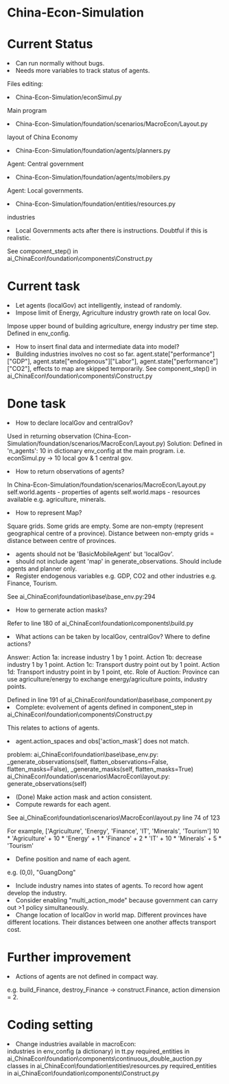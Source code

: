 # China-Econ-Simulation

<h1> Current Status </h1>
<li> Can run normally without bugs. </li>
<li> Needs more variables to track status of agents. </li>

<p> Files editing: </p>
<li> China-Econ-Simulation/econSimul.py </li>
<p> Main program </p>
<li> China-Econ-Simulation/foundation/scenarios/MacroEcon/Layout.py </li>
<p> layout of China Economy </p>
<li> China-Econ-Simulation/foundation/agents/planners.py </li>
<p> Agent: Central government </p>
<li> China-Econ-Simulation/foundation/agents/mobilers.py </li>
<p> Agent: Local governments. </p>
<li> China-Econ-Simulation/foundation/entities/resources.py </li>
<p> industries </p>
<li> Local Governments acts after there is instructions. Doubtful if this is realistic.</li>
<p> See component_step() in ai_ChinaEcon\foundation\components\Construct.py </p>

# Current task
<li> Let agents (localGov) act intelligently, instead of randomly. </li>
<li> Impose limit of Energy, Agriculture industry growth rate on local Gov. </li>
<p> Impose upper bound of building agriculture, energy industry per time step. Defined in env_config. </p>
<li> How to insert final data and intermediate data into model? </li>
<li> Building industries involves no cost so far. agent.state["performance"]["GDP"], agent.state["endogenous"]["Labor"], agent.state["performance"]["CO2"], effects to map are skipped temporarily. See component_step() in ai_ChinaEcon\foundation\components\Construct.py</li>


# Done task
<li> How to declare localGov and centralGov? </li>
<p> Used in returning observation (China-Econ-Simulation/foundation/scenarios/MacroEcon/Layout.py)
Solution: Defined in 'n_agents': 10 in dictionary env_config at the main program. i.e. econSimul.py
-> 10 local gov & 1 central gov. </p>

<li> How to return observations of agents? </li>
<p> In China-Econ-Simulation/foundation/scenarios/MacroEcon/Layout.py
self.world.agents - properties of agents
self.world.maps - resources available e.g. agriculture, minerals. 

<li> How to represent Map? </li>
<p> Square grids. Some grids are empty. Some are non-empty (represent geographical centre of a province).
Distance between non-empty grids = distance between centre of provinces. </p>

<li> agents should not be 'BasicMobileAgent' but 'localGov'. </li>
<li> should not include agent 'map' in generate_observations. Should include agents and planner only. </li>

<li> Register endogenous variables e.g. GDP, CO2 and other industries e.g. Finance, Tourism. </li>
<p> See ai_ChinaEcon\foundation\base\base_env.py:294 </p>

<li> How to gernerate action masks? </li>
<p> Refer to line 180 of ai_ChinaEcon\foundation\components\build.py </p>

<li> What actions can be taken by localGov, centralGov? Where to define actions?  </li>
<p> Answer: Action 1a: increase industry 1 by 1 point. Action 1b: decrease industry 1 by 1 point. Action 1c: Transport dustry point out by 1 point. Action 1d: Transport industry point in by 1 point, etc.
Role of Auction: Province can use agriculture/energy to exchange energy/agriculture points, industry points. </p>
Defined in line 191 of ai_ChinaEcon\foundation\base\base_component.py

<li> Complete: evolvement of agents defined in component_step in ai_ChinaEcon\foundation\components\Construct.py </li>
<p> This relates to actions of agents. </p>

<li> agent.action_spaces and obs['action_mask'] does not match. </li>
<p> problem: ai_ChinaEcon\foundation\base\base_env.py: _generate_observations(self, flatten_observations=False, flatten_masks=False), _generate_masks(self, flatten_masks=True)
ai_ChinaEcon\foundation\scenarios\MacroEcon\layout.py: generate_observations(self) </p>

<li> (Done) Make action mask and action consistent. </li>

<li> Compute rewards for each agent. </li>
<p> See ai_ChinaEcon\foundation\scenarios\MacroEcon\layout.py line 74 of 123 </p>
<p> For example, ['Agriculture', 'Energy', 'Finance', 'IT', 'Minerals', 'Tourism']
10 * 'Agriculture'
+ 10 * 'Energy'
+ 1 * 'Finance'
+ 2 * 'IT'
+ 10 * 'Minerals'
+ 5 * 'Tourism' </p>

<li> Define position and name of each agent. </li>
<p> e.g. (0,0), "GuangDong" </p>

<li> Include industry names into states of agents. To record how agent develop the industry. </li>

<li> Consider enabling "multi_action_mode" because government can carry out >1 policy simultaneously. </li>

<li> Change location of localGov in world map. Different provinces have different locations. Their distances between one another affects transport cost. </li>

# Further improvement
<li> Actions of agents are not defined in compact way. </li>
<p> e.g. build_Finance, destroy_Finance -> construct.Finance, action dimension = 2. </p>


# Coding setting
<li> Change industries available in macroEcon: </li>
industries in env_config (a dictionary) in tt.py
required_entities in ai_ChinaEcon\foundation\components\continuous_double_auction.py
classes in ai_ChinaEcon\foundation\entities\resources.py
required_entities in ai_ChinaEcon\foundation\components\Construct.py



